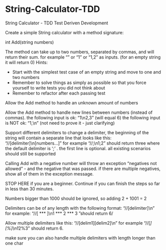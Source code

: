 # String-Calculator-TDD
String Calculator - TDD
Test Deriven Development


Create a simple String calculator with a method signature:

int Add(string numbers)

The method can take up to two numbers, separated by commas, and will return their sum. 
for example “” or “1” or “1,2” as inputs.
(for an empty string it will return 0) 
Hints:

 - Start with the simplest test case of an empty string and move to one and two numbers
 - Remember to solve things as simply as possible so that you force yourself to write tests you did not think about
 - Remember to refactor after each passing test

Allow the Add method to handle an unknown amount of numbers

Allow the Add method to handle new lines between numbers (instead of commas).
the following input is ok: “1\n2,3” (will equal 6)
the following input is NOT ok: “1,\n” (not need to prove it - just clarifying)

Support different delimiters
to change a delimiter, the beginning of the string will contain a separate line that looks like this: “//[delimiter]\n[numbers…]” for example “//;\n1;2” should return three where the default delimiter is ‘;’ .
the first line is optional. all existing scenarios should still be supported

Calling Add with a negative number will throw an exception “negatives not allowed” - and the negative that was passed. 
if there are multiple negatives, show all of them in the exception message.

STOP HERE if you are a beginner. Continue if you can finish the steps so far in less than 30 minutes.

Numbers bigger than 1000 should be ignored, so adding 2 + 1001 = 2

Delimiters can be of any length with the following format: “//[delimiter]\n” for example: “//[ *** ]\n1 *** 2 *** 3 ”should return 6/

Allow multiple delimiters like this: “//[delim1][delim2]\n” for example “//[*][%]\n1*2%3” should return 6.

make sure you can also handle multiple delimiters with length longer than one char

